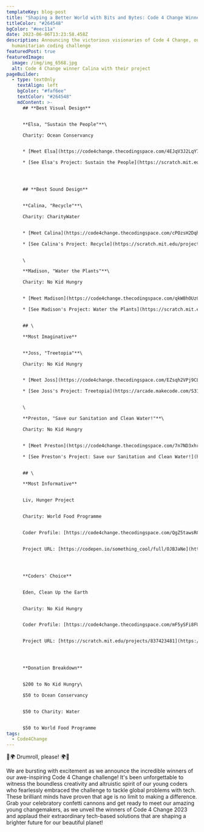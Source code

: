 ```yaml
---
templateKey: blog-post
title: "Shaping a Better World with Bits and Bytes: Code 4 Change Winners Revealed!"
titleColor: "#264548"
bgColor: "#eec11a"
date: 2023-06-06T13:23:58.458Z
description: Announcing the victorious visionaries of Code 4 Change, our
  humanitarian coding challenge
featuredPost: true
featuredImage:
  image: /img/img_6568.jpg
  alt: Code 4 Change winner Calina with their project
pageBuilder:
  - type: textOnly
    textAlign: left
    bgColor: "#faf6ee"
    textColor: "#264548"
    mdContent: >-
      ## **Best Visual Design**


      **Elsa, "Sustain the People"**\

      Charity: Ocean Conservancy


      * [Meet Elsa](https://code4change.thecodingspace.com/4EJqV3J2LqY7jKYIRdCg)

      * [See Elsa's Project: Sustain the People](https://scratch.mit.edu/projects/838718354)




      ## **Best Sound Design**


      **Calina, "Recycle"**\

      Charity: CharityWater


      * [Meet Calina](https://code4change.thecodingspace.com/cPOzsH2DqhGWbOH0ZKvU)

      * [See Calina's Project: Recycle](https://scratch.mit.edu/projects/852080217)


      \

      **Madison, "Water the Plants"**\

      Charity: No Kid Hungry


      * [Meet Madison](https://code4change.thecodingspace.com/qkW8hOUzCMTfyDmyJzCp)

      * [See Madison's Project: Water the Plants](https://scratch.mit.edu/projects/831091190)


      ## \

      **Most Imaginative**


      **Joss, "Treetopia"**\

      Charity: No Kid Hungry


      * [Meet Joss](https://code4change.thecodingspace.com/EZsqh2VPj9CL9UIrYeuq)

      * [See Joss's Project: Treetopia](https://arcade.makecode.com/S31613-92356-18282-20435)


      \

      **Preston, "Save our Sanitation and Clean Water!"**\

      Charity: No Kid Hungry


      * [Meet Preston](https://code4change.thecodingspace.com/7n7ND3xhrOse4sT50tNS)

      * [See Preston's Project: Save our Sanitation and Clean Water!](https://scratch.mit.edu/projects/836786488)


      ## \

      **Most Informative**


      Liv, Hunger Project


      Charity: World Food Programme


      Coder Profile: [https://code4change.​thecodingspace.com/​QgZ5tawsRCe4eHXjQ1OH](https://code4change.thecodingspace.com/QgZ5tawsRCe4eHXjQ1OH)


      Project URL: [https://codepen.io/​something_cool/full/OJBJaNe](https://codepen.io/something_cool/full/OJBJaNe)




      **Coders' Choice**


      Eden, Clean Up the Earth


      Charity: No Kid Hungry


      Coder Profile: [https://code4change.​thecodingspace.com/​mF5ySFi8FUkaPnVW1GQM](https://code4change.thecodingspace.com/mF5ySFi8FUkaPnVW1GQM)


      Project URL: [https://scratch.mit.edu/​projects/837423481](https://scratch.mit.edu/projects/837423481)




      **Donation Breakdown**


      $200 to No Kid Hungry\

      $50 to Ocean Conservancy


      $50 to Charity: Water


      $50 to World Food Programme
tags:
  - Code4Change
---
```

🎉🌍 Drumroll, please! 🌍🎉

We are bursting with excitement as we announce the incredible winners of our awe-inspiring Code 4 Change challenge! It's been unforgettable to witness the boundless creativity and altruistic spirit of our young coders who fearlessly embraced the challenge to tackle global problems with tech. These brilliant minds have proven that age is no limit to making a difference. Grab your celebratory confetti cannons and get ready to meet our amazing young changemakers, as we unveil the winners of Code 4 Change 2023 and applaud their extraordinary tech-based solutions that are shaping a brighter future for our beautiful planet!